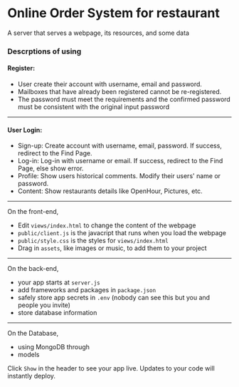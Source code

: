 # Online Order System for restaurant

A server that serves a webpage, its resources, and some data
### Descrptions of using

#### Register:

- User create their account with username, email and password.
- Mailboxes that have already been registered cannot be re-registered.
- The password must meet the requirements and the confirmed password must be consistent with the original input password

---

#### User Login:

- Sign-up: Create account with username, email, password. If success, redirect to the Find Page.
- Log-in: Log-in with username or email. If success, redirect to the Find Page, else show error.
- Profile: Show users historical comments. Modify their users' name or password.
- Content: Show restaurants details like OpenHour, Pictures, etc.

---

On the front-end,

- Edit `views/index.html` to change the content of the webpage
- `public/client.js` is the javacript that runs when you load the webpage
- `public/style.css` is the styles for `views/index.html`
- Drag in `assets`, like images or music, to add them to your project

---

On the back-end,

- your app starts at `server.js`
- add frameworks and packages in `package.json`
- safely store app secrets in `.env` (nobody can see this but you and people you invite)
- store database information

---

On the Database,

- using MongoDB through 
- models 

Click `Show` in the header to see your app live. Updates to your code will instantly deploy.